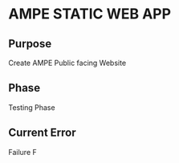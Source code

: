 # **AMPE STATIC WEB APP**

## Purpose
Create AMPE Public facing Website

## Phase

Testing Phase

## Current Error

Failure F